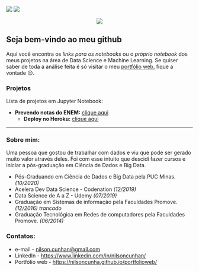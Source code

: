[![](https://img.shields.io/badge/Author-Nilson_Cunha-red.svg)](https://nilsoncunha.github.io/portfolioweb/) 
[![](https://img.shields.io/badge/Linkedin-Nilson_Cunha-blue.svg)](https://www.linkedin.com/in/nilsoncunhan)

<p align="center">
  <img src="https://dl.dropbox.com/s/c12px0x9rz3l060/home_lg.jpg?dl=0" >
</p>

## Seja bem-vindo ao meu github

Aqui você encontra os *links para os notebooks* ou o *próprio notebook* dos meus projetos na área de Data Science e Machine Learning. Se quiser saber de toda a análise feita é só visitar o meu [portfólio web](https://nilsoncunha.github.io/portfolioweb/), fique a vontade :wink:.

### Projetos
Lista de projetos em Jupyter Notebook:

* **Prevendo notas do ENEM:** [clique aqui](https://colab.research.google.com/drive/1beela9VdVWEcLPEDXUoo7LmFzrmpYxdz)
  * **Deploy no Heroku:** [clique aqui](https://portfolio-enem.herokuapp.com/)

---

### Sobre mim:

Uma pessoa que gostou de trabalhar com dados e viu que pode ser gerado muito valor através deles. Foi com esse intuito que descidi fazer cursos e iniciar a pós-graduação em Ciência de Dados e Big Data.

* Pós-Graduando em Ciência de Dados e Big Data pela PUC Minas. _(10/2020)_
* Acelera Dev Data Science - Codenation _(12/2019)_
* Data Science de A a Z - Udemy _(07/2019)_
* Graduação em Sistemas de informação pela Faculdades Promove. _(12/2016)_ *trancado*
* Graduação Tecnológica em Redes de computadores pela Faculdades Promove. _(06/2014)_

### Contatos:
* e-mail - nilson.cunhan@gmail.com
* LinkedIn - https://www.linkedin.com/in/nilsoncunhan/
* Portfólio web - https://nilsoncunha.github.io/portfolioweb/

